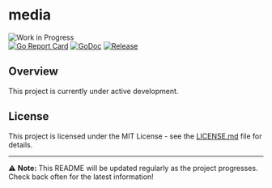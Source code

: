 # media

![Work in Progress](https://img.shields.io/badge/Status-Work%20in%20Progress-yellow)  
[![Go Report Card](https://goreportcard.com/badge/github.com/SmartMediaFiles/media.vector)](https://goreportcard.com/report/github.com/SmartMediaFiles/media.vector)
[![GoDoc](https://pkg.go.dev/badge/github.com/SmartMediaFiles/media.vector)](https://pkg.go.dev/github.com/SmartMediaFiles/media.vector)
[![Release](https://img.shields.io/github/release/SmartMediaFiles/media.vector.svg?style=flat)](https://github.com/SmartMediaFiles/media.vector/releases)


## Overview

This project is currently under active development. 


## License

This project is licensed under the MIT License - see the [LICENSE.md](LICENSE.md) file for details.

---

⚠️ **Note:** This README will be updated regularly as the project progresses. Check back often for the latest information!
